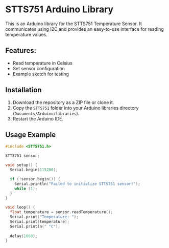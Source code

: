 # STTS751 Arduino Library

This is an Arduino library for the STTS751 Temperature Sensor. It communicates using I2C and provides an easy-to-use interface for reading temperature values.

## Features:
- Read temperature in Celsius
- Set sensor configuration
- Example sketch for testing

## Installation

1. Download the repository as a ZIP file or clone it.
2. Copy the `STTS751` folder into your Arduino libraries directory (`Documents/Arduino/libraries`).
3. Restart the Arduino IDE.

## Usage Example

```cpp
#include <STTS751.h>

STTS751 sensor;

void setup() {
  Serial.begin(115200);

  if (!sensor.begin()) {
    Serial.println("Failed to initialize STTS751 sensor!");
    while (1);
  }
}

void loop() {
  float temperature = sensor.readTemperature();
  Serial.print("Temperature: ");
  Serial.print(temperature);
  Serial.println(" °C");
  
  delay(1000);
}
